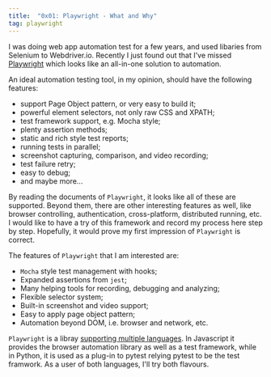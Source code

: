```yaml
---
title:  "0x01: Playwright - What and Why"
tag: playwright
---
```

I was doing web app automation test for a few years, and used libaries from Selenium to Webdriver.io. Recently I just found out that I've missed [Playwright](https://playwright.dev/) which looks like an all-in-one solution to automation.


An ideal automation testing tool, in my opinion, should have the following features:
  - support Page Object pattern, or very easy to build it;
  - powerful element selectors, not only raw CSS and XPATH;
  - test framework support, e.g. Mocha style;
  - plenty assertion methods;
  - static and rich style test reports;
  - running tests in parallel;
  - screenshot capturing, comparison, and video recording;
  - test failure retry;
  - easy to debug;
  - and maybe more...

By reading the documents of `Playwright`, it looks like all of these are supported. Beyond them, there are other interesting features as well, like browser controlling, authentication, cross-platform, distributed running, etc. I would like to have a try of this framework and record my process here step by step. Hopefully, it would prove my first impression of `Playwright` is correct.

The features of `Playwright` that I am interested are:
  - `Mocha` style test management with hooks;
  - Expanded assertions from `jest`;
  - Many helping tools for recording, debugging and analyzing;
  - Flexible selector system;
  - Built-in screenshot and video support;
  - Easy to apply page object pattern;
  - Automation beyond DOM, i.e. browser and network, etc.

`Playwright` is a libray [supporting multiple languages](https://playwright.dev/docs/languages). In Javascript it provides the browser automation library as well as a test framework, while in Python, it is used as a plug-in to pytest relying pytest to be the test framwork. As a user of both languages, I'll try both flavours.
